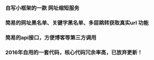### 自写小框架的一款 网址缩短服务
### 简易的网址黑名单、关键字黑名单、多层跳转获取真实url 功能
### 简易的api接口，方便博客等第三方调用

### 2016年自用的一套代码，核心代码冗余率高，已放弃更新！

